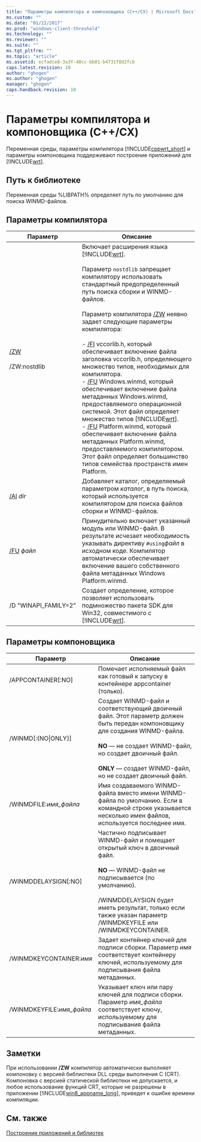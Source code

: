 ```yaml
---
title: "Параметры компилятора и компоновщика (C++/CX) | Microsoft Docs"
ms.custom: ""
ms.date: "01/22/2017"
ms.prod: "windows-client-threshold"
ms.technology: ""
ms.reviewer: ""
ms.suite: ""
ms.tgt_pltfrm: ""
ms.topic: "article"
ms.assetid: ecfadce8-3a3f-40cc-bb01-b4731f8d2fcb
caps.latest.revision: 10
author: "ghogen"
ms.author: "ghogen"
manager: "ghogen"
caps.handback.revision: 10
---
```

# Параметры компилятора и компоновщика (C++/CX)
Переменная среды, параметры компилятора [!INCLUDE[cppwrt_short](../cppcx/includes/cppwrt-short-md.md)] и параметры компоновщика поддерживают построение приложений для [!INCLUDE[wrt](../cppcx/includes/wrt-md.md)].  
  
## Путь к библиотеке  
 Переменная среды %LIBPATH% определяет путь по умолчанию для поиска WINMD\-файлов.  
  
## Параметры компилятора  
  
|Параметр|Описание|  
|--------------|--------------|  
|[\/ZW](../build/reference/zw-windows-runtime-compilation.md)<br /><br /> \/ZW:nostdlib|Включает расширения языка [!INCLUDE[wrt](../cppcx/includes/wrt-md.md)].<br /><br /> Параметр `nostdlib` запрещает компилятору использовать стандартный предопределенный путь поиска сборки и WINMD\-файлов.<br /><br /> Параметр компилятора [\/ZW](../build/reference/zw-windows-runtime-compilation.md) неявно задает следующие параметры компилятора:<br /><br /> -   [\/FI](../build/reference/fi-name-forced-include-file.md) vccorlib.h, который обеспечивает включение файла заголовка vccorlib.h, определяющего множество типов, необходимых для компилятора.<br />-   [\/FU](../Topic/-FU%20\(Name%20Forced%20%23using%20File\).md) Windows.winmd, который обеспечивает включение файла метаданных Windows.winmd, предоставляемого операционной системой. Этот файл определяет множество типов [!INCLUDE[wrt](../cppcx/includes/wrt-md.md)].<br />-   [\/FU](../Topic/-FU%20\(Name%20Forced%20%23using%20File\).md) Platform.winmd, который обеспечивает включение файла метаданных Platform.winmd, предоставляемого компилятором. Этот файл определяет большинство типов семейства пространств имен Platform.|  
|[\/AI](../build/reference/ai-specify-metadata-directories.md) *dir*|Добавляет каталог, определяемый параметром *каталог*, в путь поиска, который используется компилятором для поиска файлов сборки и WINMD\-файлов.|  
|[\/FU](../Topic/-FU%20\(Name%20Forced%20%23using%20File\).md) *файл*|Принудительно включает указанный модуль или WINMD\-файл. В результате исчезает необходимость указывать директиву `#using`*файл* в исходном коде. Компилятор автоматически обеспечивает включение вашего собственного файла метаданных Windows Platform.winmd.|  
|\/D "WINAPI\_FAMILY\=2"|Создает определение, которое позволяет использовать подмножество пакета SDK для Win32, совместимого с [!INCLUDE[wrt](../cppcx/includes/wrt-md.md)].|  
  
## Параметры компоновщика  
  
|Параметр|Описание|  
|--------------|--------------|  
|\/APPCONTAINER\[:NO\]|Помечает исполняемый файл как готовый к запуску в контейнере appcontainer \(только\).|  
|\/WINMD\[:{NO&#124;ONLY}\]|Создает WINMD\-файл и соответствующий двоичный файл. Этот параметр должен быть передан компоновщику для создания WINMD\-файла.<br /><br /> **NO** — не создает WINMD\-файл, но создает двоичный файл.<br /><br /> **ONLY** — создает WINMD\-файл, но не создает двоичный файл.|  
|\/WINMDFILE:*имя\_файла*|Имя создаваемого WINMD\-файла вместо имени WINMD\-файла по умолчанию. Если в командной строке указывается несколько имен файлов, используется последнее имя.|  
|\/WINMDDELAYSIGN\[:NO\]|Частично подписывает WINMD\-файл и помещает открытый ключ в двоичный файл.<br /><br /> **NO** — WINMD\-файл не подписывается \(по умолчанию\).<br /><br /> \/WINMDDELAYSIGN будет иметь результат, только если также указан параметр \/WINMDKEYFILE или \/WINMDKEYCONTAINER.|  
|\/WINMDKEYCONTAINER:*имя*|Задает контейнер ключей для подписи сборки. Параметр *имя* соответствует контейнеру ключей, используемому для подписывания файла метаданных.|  
|\/WINMDKEYFILE:*имя\_файла*|Указывает ключ или пару ключей для подписи сборки. Параметр *имя\_файла* соответствует ключу, используемому для подписывания файла метаданных.|  
  
## Заметки  
 При использовании **\/ZW** компилятор автоматически выполняет компоновку с версией библиотеки DLL среды выполнения C \(CRT\). Компоновка с версией статической библиотеки не допускается, и любое использование функций CRT, которые не разрешены в приложении [!INCLUDE[win8_appname_long](../cppcx/includes/win8-appname-long-md.md)], приведет к ошибке времени компиляции.  
  
## См. также  
 [Построение приложений и библиотек](../cppcx/building-apps-and-libraries-c-cx.md)
